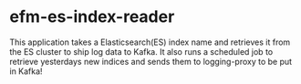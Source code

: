 # efm-es-index-reader

This application takes a Elasticsearch(ES) index name and retrieves it from the ES cluster to ship log data to Kafka. It also runs a scheduled job to retrieve yesterdays new indices and sends them to logging-proxy to be put in Kafka!


